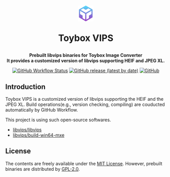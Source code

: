 <p align="center">
    <h1 align="center">
        <img src="https://raw.githubusercontent.com/project-toybox/toybox-assets/main/images/toybox-icon.png" width="50" height="50">
        <p>Toybox VIPS</p>
    </h1>
    <p align="center"><b>Prebuilt libvips binaries for Toybox Image Converter<br>It provides a customized version of libvips supporting HEIF and JPEG XL.</b></p>
    <p align="center">
        <a target="_blank" href="https://github.com/project-toybox/toybox-vips/actions"><img alt="GitHub Workflow Status" src="https://img.shields.io/github/actions/workflow/status/project-toybox/toybox-vips/build.yml?branch=main"></a>
        <a target="_blank" href="https://github.com/project-toybox/toybox-vips/releases/latest"><img alt="GitHub release (latest by date)" src="https://img.shields.io/github/v/release/project-toybox/toybox-vips"></a>
        <a target="_blank" href="https://github.com/project-toybox/toybox-vips/blob/main/LICENSE"><img alt="GitHub" src="https://img.shields.io/github/license/project-toybox/toybox-vips"></a>
    </p>
</p>

## Introduction
Toybox VIPS is a customized version of libvips supporting the HEIF and the JPEG XL. Build operations(e.g., version checking, compiling) are couducted automatically by GitHub Workflow.

This project is using such open-source softwares.
 * [libvips/libvips](https://github.com/libvips/libvips)
 * [libvips/build-win64-mxe](https://github.com/libvips/build-win64-mxe)

## License
The contents are freely available under the [MIT License](http://opensource.org/licenses/MIT). However, prebuilt binaries are distributed by [GPL-2.0](https://opensource.org/licenses/GPL-2.0).
